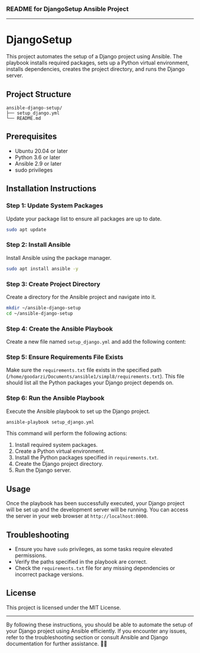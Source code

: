### README for DjangoSetup Ansible Project

---

# DjangoSetup

This project automates the setup of a Django project using Ansible. The playbook installs required packages, sets up a Python virtual environment, installs dependencies, creates the project directory, and runs the Django server.

## Project Structure

```
ansible-django-setup/
├── setup_django.yml
└── README.md
```

## Prerequisites

- Ubuntu 20.04 or later
- Python 3.6 or later
- Ansible 2.9 or later
- sudo privileges

## Installation Instructions

### Step 1: Update System Packages

Update your package list to ensure all packages are up to date.

```bash
sudo apt update
```

### Step 2: Install Ansible

Install Ansible using the package manager.

```bash
sudo apt install ansible -y
```

### Step 3: Create Project Directory

Create a directory for the Ansible project and navigate into it.

```bash
mkdir ~/ansible-django-setup
cd ~/ansible-django-setup
```

### Step 4: Create the Ansible Playbook

Create a new file named `setup_django.yml` and add the following content:


### Step 5: Ensure Requirements File Exists

Make sure the `requirements.txt` file exists in the specified path (`/home/goodarzi/Documents/ansible1/simpl8/requirements.txt`). This file should list all the Python packages your Django project depends on.

### Step 6: Run the Ansible Playbook

Execute the Ansible playbook to set up the Django project.

```bash
ansible-playbook setup_django.yml
```

This command will perform the following actions:
1. Install required system packages.
2. Create a Python virtual environment.
3. Install the Python packages specified in `requirements.txt`.
4. Create the Django project directory.
5. Run the Django server.

## Usage

Once the playbook has been successfully executed, your Django project will be set up and the development server will be running. You can access the server in your web browser at `http://localhost:8000`.

## Troubleshooting

- Ensure you have `sudo` privileges, as some tasks require elevated permissions.
- Verify the paths specified in the playbook are correct.
- Check the `requirements.txt` file for any missing dependencies or incorrect package versions.

## License

This project is licensed under the MIT License.

---

By following these instructions, you should be able to automate the setup of your Django project using Ansible efficiently. If you encounter any issues, refer to the troubleshooting section or consult Ansible and Django documentation for further assistance. 🚀🔧